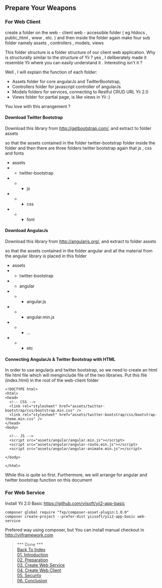 ## Prepare Your Weapons

### For Web Client
create a folder on the web - client web - accessible folder ( eg htdocs , public_html , www , etc. ) and then inside the folder again make four sub folder namely assets , controllers , models, views

This folder structure is a folder structure of our client web application. Why is structurally similar to the structure of Yii ? yes , I deliberately made ​​it resemble Yii where you can easily understand it . Interesting isn't it ?

Well , I will explain the function of each folder:
-	Assets folder for core angularJs and TwitterBootstrap, 
-	Controllers folder for javascript controller of angularJs
-	Models folders for services, connecting to Restful CRUD URL Yii 2.0
-	Views folder for partial page, is like views in Yii :)

You love with this arrangement ?

#### Download Twitter Bootstrap
Download this library from http://getbootstrap.com/, and extract to folder assets

so that the assets contained in the folder twitter-bootstrap folder inside the folder and then there are three folders twitter bootstrap again that js , css and fonts
+ assets
+ + twitter-bootstrap
+ + + js
+ + + css
+ + + font

#### Download AngularJs
Download this library from http://angularjs.org/, and extract to folder assets

so that the assets contained in the folder angular and all the material from the angular library is placed in this folder
+ assets
+ + twitter-bootstrap
+ + angular
+ + + angular.js
+ + + angular.min.js
+ + + ...
+ + + etc

#### Connecting AngularJs & Twitter Bootstrap with HTML
In order to use angularjs and twitter bootstrap, so we need to create an html file html file which will menginclude file of the two libraries. Put this file (index.html) in the root of the web-client folder

```
<!DOCTYPE html>
<html>
<head>
  <!-- CSS -->
  <link rel="stylesheet" href="assets/twitter-bootstrap/css/bootstrap.min.css" />
  <link rel="stylesheet" href="assets/twitter-bootstrap/css/bootstrap-theme.min.css" />
</head>
<body>
  
  <!-- JS -->
  <script src="assets/angular/angular.min.js"></script>
  <script src="assets/angular/angular-route.min.js"></script>
  <script src="assets/angular/angular-animate.min.js"></script>
  
</body>

</html>
```

While this is quite so first. Furthermore, we will arrange for angular and twitter bootstrap function on this document

### For Web Service

Install Yii 2.0 Basic https://github.com/yiisoft/yii2-app-basic
```
composer global require "fxp/composer-asset-plugin:1.0.0"
composer create-project --prefer-dist yiisoft/yii2-app-basic web-service
```
Prefered way using composer, but You can install manual checkout in http://yiiframework.com

> *** Done ***<br>
> [Back To Index](index.md) <br>
> [01. Introduction](01-introduction.md) <br> 
> [02. Preparation](02-preparation.md) <br>
> [03. Create Web Service](03-create-web-service.md) <br>
> [04. Create Web Client](04-create-web-client.md) <br>
> [05. Security](05-security.md) <br>
> [06. Conclusion](06-conclusion.md) <br>
